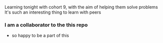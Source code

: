 Learning tonight with cohort 9, with the aim of helping them solve problems
It's such an interesting thing to learn with peers

### I am a collaborator to the this repo
- so happy to be a part of this
